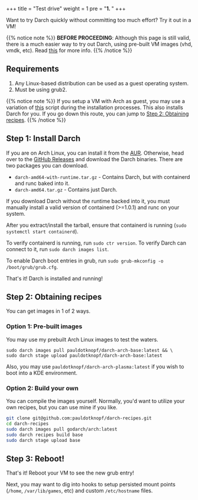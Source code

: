 +++
title = "Test drive"
weight = 1
pre = "<b>1. </b>"
+++

Want to try Darch quickly without committing too much effort? Try it out in a VM!

{{% notice note %}}
**BEFORE PROCEEDING**: Although this page is still valid, there is a much easier way to try out Darch, using pre-built VM images (vhd, vmdk, etc).
Read [this](https://pknopf.com/post/2018-11-09-give-ubuntu-darch-a-quick-ride-in-a-virtual-machine/) for more info.
{{% /notice %}}

## Requirements

1. Any Linux-based distribution can be used as a guest operating system.
2. Must be using grub2.

{{% notice note %}}
If you setup a VM with Arch as guest, you may use a variation of [this](https://github.com/pauldotknopf/darch-recipes/blob/master/machine-bootstrap) script during the installation processes. This also installs Darch for you. If you go down this route, you can jump to [Step 2: Obtaining recipes](#step-2-obtaining-recipes).
{{% /notice %}}

## Step 1: Install Darch

If you are on Arch Linux, you can install it from the [AUR](https://aur.archlinux.org/packages/darch/). Otherwise, head over to the [GitHub Releases](https://github.com/godarch/darch/releases) and download the Darch binaries. There are two packages you can download.

* ```darch-amd64-with-runtime.tar.gz``` - Contains Darch, but with containerd and runc baked into it.
* ```darch-amd64.tar.gz``` - Contains just Darch.

If you download Darch without the runtime backed into it, you must manually install a valid version of containerd (>=1.0.1) and runc on your system.

After you extract/install the tarball, ensure that containerd is running (```sudo systemctl start containerd```).

To verify containerd is running, run ```sudo ctr version```. To verify Darch can connect to it, run ```sudo darch images list```.

To enable Darch boot entries in grub, run ```sudo grub-mkconfig -o /boot/grub/grub.cfg```.

That's it! Darch is installed and running!

## Step 2: Obtaining recipes

You can get images in 1 of 2 ways.

### Option 1: Pre-built images

You may use my prebuilt Arch Linux images to test the waters.

```
sudo darch images pull pauldotknopf/darch-arch-base:latest && \
sudo darch stage upload pauldotknopf/darch-arch-base:latest
```

Also, you may use ```pauldotknopf/darch-arch-plasma:latest``` if you wish to boot into a KDE environment.

### Option 2: Build your own

You can compile the images yourself. Normally, you'd want to utilize your own recipes, but you can use mine if you like.

```bash
git clone git@github.com:pauldotknopf/darch-recipes.git
cd darch-recipes
sudo darch images pull godarch/arch:latest
sudo darch recipes build base
sudo darch stage upload base
```

## Step 3: Reboot!

That's it! Reboot your VM to see the new grub entry!

Next, you may want to dig into hooks to setup persisted mount points (```/home```, ```/var/lib/games```, etc) and custom ```/etc/hostname``` files.

